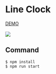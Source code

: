 # Line Clock
<a href="https://yoshihitofujiwara.github.io/line-clock/index.html" target="_blank">DEMO</a><br><br>
<img src="example.gif">


## Command
```
$ npm install
$ npm run start
```


